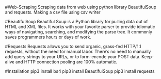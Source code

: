 #Web-Scraping
Scraping data from web using python library BeautifulSoup and requests. Making a csv file using csv writer

#BeautifulSoup
Beautiful Soup is a Python library for pulling data out of HTML and XML files.
It works with your favorite parser to provide idiomatic ways of navigating, searching, and modifying the parse tree.
It commonly saves programmers hours or days of work.

#Requests
Requests allows you to send organic, grass-fed HTTP/1.1 requests, without the need for manual labor.
There’s no need to manually add query strings to your URLs, or to form-encode your POST data.
Keep-alive and HTTP connection pooling are 100% automatic.

#Installation
pip3 install bs4
pip3 install BeautifulSoup
pip3 install requests
